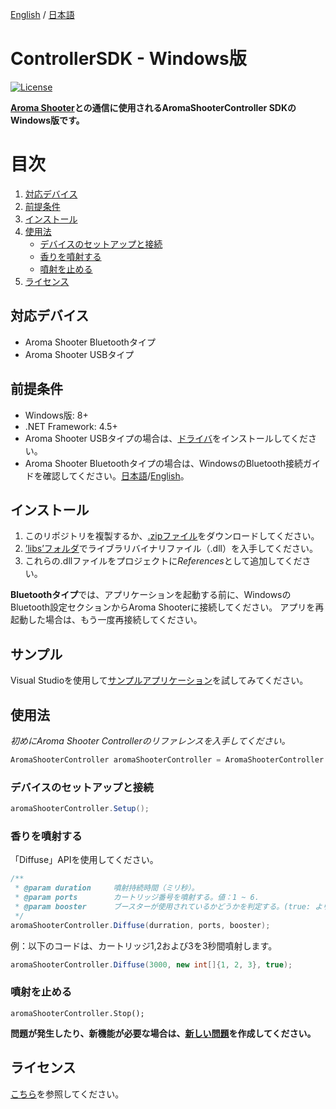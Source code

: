 [English](https://github.com/aromajoin/controller-sdk-windows) / [日本語](README-JP.md)

# ControllerSDK - Windows版

[![License](https://img.shields.io/badge/license-Apache%202-4EB1BA.svg?style=flat-square)](https://www.apache.org/licenses/LICENSE-2.0.html)

**[Aroma Shooter](https://aromajoin.com/hardware/shooters/aroma-shooter-1)との通信に使用されるAromaShooterController SDKのWindows版です。**

# 目次
1. [対応デバイス](#対応デバイス)  
2. [前提条件](#前提条件)
3. [インストール](#インストール)
4. [使用法](#使用法)
    * [デバイスのセットアップと接続](#デバイスのセットアップと接続)
    * [香りを噴射する](#香りを噴射する)
    * [噴射を止める](#噴射を止める)
5. [ライセンス](#ライセンス)

## 対応デバイス
* Aroma Shooter Bluetoothタイプ
* Aroma Shooter USBタイプ

## 前提条件
* Windows版: 8+
* .NET Framework: 4.5+
* Aroma Shooter USBタイプの場合は、[ドライバ](http://www.ftdichip.com/Drivers/CDM/CDM21224_Setup.zip)をインストールしてください。
* Aroma Shooter Bluetoothタイプの場合は、WindowsのBluetooth接続ガイドを確認してください。[日本語](https://s3-ap-northeast-1.amazonaws.com/aromajoin-downloads/software/aroma-player/AromaPlayer_Manual_Windows8_BLE_JP.pdf)/[English](https://www.makeuseof.com/tag/set-up-bluetooth-windows-10/)。

## インストール  
1. このリポジトリを複製するか、[.zipファイル](https://github.com/aromajoin/controller-sdk-windows/releases/)をダウンロードしてください。
2. [’libs’フォルダ](https://github.com/aromajoin/controller-sdk-windows/tree/master/libs)でライブラリバイナリファイル（.dll）を入手してください。
3. これらの.dllファイルをプロジェクトに*References*として追加してください。  

**Bluetoothタイプ**では、アプリケーションを起動する前に、WindowsのBluetooth設定セクションからAroma Shooterに接続してください。 アプリを再起動した場合は、もう一度再接続してください。

## サンプル
Visual Studioを使用して[サンプルアプリケーション](https://github.com/aromajoin/controller-sdk-windows/tree/master/sample)を試してみてください。

## 使用法  
 
*初めにAroma Shooter Controllerのリファレンスを入手してください。*
```C#
AromaShooterController aromaShooterController = AromaShooterController.SharedInstance;
```
### デバイスのセットアップと接続
```C#
aromaShooterController.Setup();
```
### 香りを噴射する

「Diffuse」APIを使用してください。
```C#
/**
 * @param duration     噴射持続時間（ミリ秒）。
 * @param ports        カートリッジ番号を噴射する。値：1 ~ 6.
 * @param booster      ブースターが使用されているかどうかを判定する。(true: より強く噴射する, false: より弱く噴射する)
 */
aromaShooterController.Diffuse(durration, ports, booster);
``` 
例：以下のコードは、カートリッジ1,2および3を3秒間噴射します。
```C#
aromaShooterController.Diffuse(3000, new int[]{1, 2, 3}, true);
```
### 噴射を止める
```
aromaShooterController.Stop();
```
**問題が発生したり、新機能が必要な場合は、[新しい問題](https://github.com/aromajoin/controller-sdk-windows/issues)を作成してください。**

## ライセンス
[こちら](https://github.com/aromajoin/controller-sdk-windows/blob/master/LICENSE.md)を参照してください。
